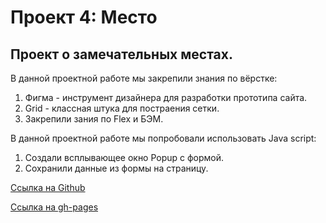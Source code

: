 # Проект 4: Место

## Проект о замечательных местах.
В данной проектной работе мы закрепили знания по вёрстке:
1. Фигма - инструмент дизайнера для разработки прототипа сайта.
2. Grid - классная штука для постраения сетки.
3. Закрепили зания по Flex и БЭМ.

В данной проектной работе мы попробовали использовать Java script:
1. Создали всплывающее окно Popup с формой.
2. Сохранили данные из формы на страницу.


[Ссылка на Github](https://github.com/fedoretseg/mesto.git)

[Ссылка на gh-pages](https://fedoretseg.github.io/mesto/)
